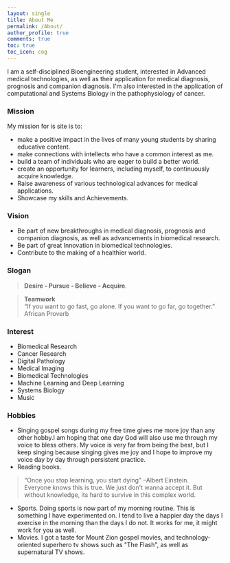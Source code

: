 ```yaml
---
layout: single
title: About Me
permalink: /About/
author_profile: true
comments: true
toc: true
toc_icon: cog
---
```

I am a self-disciplined Bioengineering student, interested in Advanced medical technologies, as well as their application for medical diagnosis, prognosis and companion diagnosis. I'm also interested in the application of computational and Systems Biology in the pathophysiology of cancer.     

### Mission  
My mission for is site is to:  
* make a positive impact in the lives of many young students by sharing educative content.
* make connections with intellects who have a common interest as me.
* build a team of individuals who are eager to build a better world.
* create an opportunity for learners, including myself, to continuously acquire knowledge.
* Raise awareness of various technological advances for medical applications.
* Showcase my skills and Achievements.    

### Vision  
* Be part of new breakthroughs in medical diagnosis, prognosis and companion diagnosis, as well as advancements in biomedical research. 
* Be part of great Innovation in biomedical technologies.  
* Contribute to the making of a healthier world.    
  
### Slogan 
> <b>Desire - Pursue - Believe - Acquire</b>.  

> <b>Teamwork</b>  
>“If you want to go fast, go alone. If you want to go far, go together.”  African Proverb

### Interest  
  * Biomedical Research
  * Cancer Research
  * Digital Pathology
  * Medical Imaging
  * Biomedical Technologies
  * Machine Learning and Deep Learning
  * Systems Biology
  * Music
  
### Hobbies  
* Singing gospel songs during my free time gives me more joy than any other hobby.I am hoping that one day God will also use me through my voice to bless others. My voice is very far from being the best, but I keep singing because singing gives me joy and I hope to improve my voice day by day through persistent practice.
* Reading books. 
> “Once you stop learning, you start dying” –Albert Einstein.     
Everyone knows this is true. We just don't wanna accept it. But without knowledge, its hard to survive in this complex world.
* Sports. Doing sports is now part of my morning routine. This is something I have experimented on. I tend to live a happier day the days I exercise in the morning than the days I do not. It works for me, it might work for you as well. 
* Movies. I got a taste for Mount Zion gospel movies, and technology-oriented superhero tv shows such as "The Flash", as well as supernatural TV shows.  



